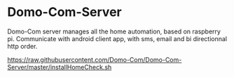# Domo-Com-Server

Domo-Com server manages all the home automation, based on raspberry pi.
Communicate with android client app, with sms, email and bi directionnal http order.

https://raw.githubusercontent.com/Domo-Com/Domo-Com-Server/master/installHomeCheck.sh
